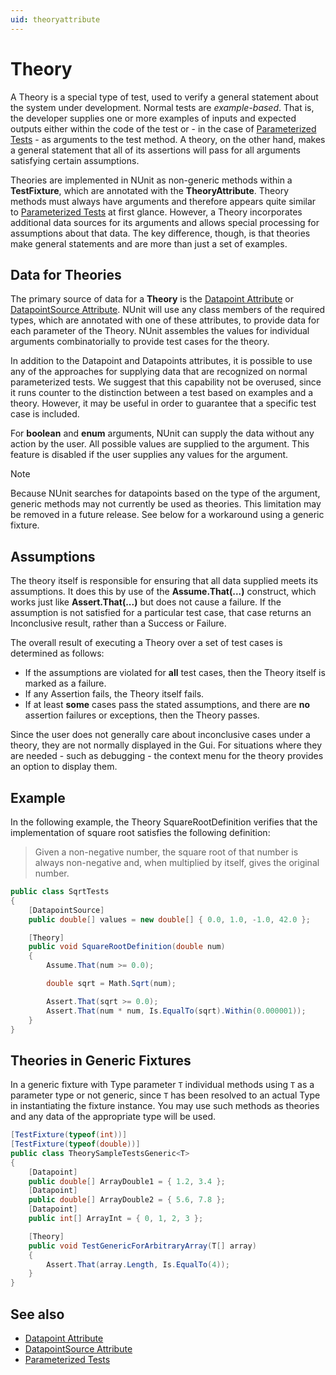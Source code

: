 ```yaml
---
uid: theoryattribute
---
```


# Theory

A Theory is a special type of test, used to verify a general
statement about the system under development. Normal tests are
_example-based_. That is, the developer supplies one or
more examples of inputs and expected outputs either within the
code of the test or - in the case of [Parameterized Tests](xref:parameterizedtests) -
as arguments to the test method. A theory, on the other hand,
makes a general statement that all of its assertions will pass
for all arguments satisfying certain assumptions.

Theories are implemented in NUnit as non-generic
methods within a **TestFixture**, which are annotated
with the **TheoryAttribute**. Theory methods must always have arguments and therefore appears quite similar to [Parameterized Tests](xref:parameterizedtests)
at first glance. However, a Theory incorporates additional data sources for its arguments and allows special processing for assumptions
about that data. The key difference, though, is that theories
make general statements and are more than just a set of examples.

## Data for Theories

The primary source of data for a **Theory** is the
[Datapoint Attribute](datapoint.md) or [DatapointSource Attribute](datapointsource.md).
NUnit will use any class members of the required types, which are annotated
with one of these attributes, to provide data for each parameter
of the Theory. NUnit assembles the values for individual arguments
combinatorially to provide test cases for the theory.

In addition to the Datapoint and Datapoints attributes, it
is possible to use any of the approaches for supplying data
that are recognized on normal parameterized tests. We suggest
that this capability not be overused, since it runs counter
to the distinction between a test based on examples and a
theory. However, it may be useful in order to guarantee that
a specific test case is included.

For **boolean** and **enum** arguments, NUnit can supply the
data without any action by the user. All possible values are supplied
to the argument. This feature is disabled if the user supplies any
values for the argument.

> [!NOTE]
> Because NUnit searches for datapoints based on the type of the argument, generic methods may not currently be used as theories. This limitation may be removed in a future release. See below for a workaround using a generic fixture.

## Assumptions

The theory itself is responsible for ensuring that all data supplied
meets its assumptions. It does this by use of the
**Assume.That(...)** construct, which works just like
**Assert.That(...)** but does not cause a failure. If
the assumption is not satisfied for a particular test case, that case
returns an Inconclusive result, rather than a Success or Failure.

The overall result of executing a Theory over a set of test cases is
determined as follows:

* If the assumptions are violated for **all** test cases, then the Theory itself is marked as a failure.
* If any Assertion fails, the Theory itself fails.
* If at least **some** cases pass the stated assumptions, and there are **no** assertion failures or exceptions, then the Theory passes.

Since the user does not generally care about inconclusive cases under
a theory, they are not normally displayed in the Gui. For situations
where they are needed - such as debugging - the context menu for the
theory provides an option to display them.

## Example

In the following example, the Theory SquareRootDefinition
verifies that the implementation of square root satisfies
the following definition:

> Given a non-negative number, the square root of that number
> is always non-negative and, when multiplied by itself, gives
> the original number.

```csharp
public class SqrtTests
{
    [DatapointSource]
    public double[] values = new double[] { 0.0, 1.0, -1.0, 42.0 };

    [Theory]
    public void SquareRootDefinition(double num)
    {
        Assume.That(num >= 0.0);

        double sqrt = Math.Sqrt(num);

        Assert.That(sqrt >= 0.0);
        Assert.That(num * num, Is.EqualTo(sqrt).Within(0.000001));
    }
}
```

## Theories in Generic Fixtures

In a generic fixture with Type parameter `T` individual methods using `T` as
a parameter type or not generic, since `T` has been resolved to an actual
Type in instantiating the fixture instance. You may use such methods as
theories and any data of the appropriate type will be used.

```csharp
[TestFixture(typeof(int))]
[TestFixture(typeof(double))]
public class TheorySampleTestsGeneric<T>
{
    [Datapoint]
    public double[] ArrayDouble1 = { 1.2, 3.4 };
    [Datapoint]
    public double[] ArrayDouble2 = { 5.6, 7.8 };
    [Datapoint]
    public int[] ArrayInt = { 0, 1, 2, 3 };

    [Theory]
    public void TestGenericForArbitraryArray(T[] array)
    {
        Assert.That(array.Length, Is.EqualTo(4));
    }
}
```

## See also

* [Datapoint Attribute](datapoint.md)
* [DatapointSource Attribute](datapointsource.md)
* [Parameterized Tests](xref:parameterizedtests)
